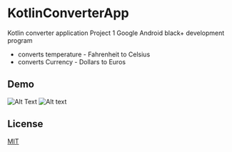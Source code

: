 # KotlinConverterApp
Kotlin converter application 
Project 1 Google Android black+ development program

- converts temperature - Fahrenheit to Celsius
- converts Currency - Dollars to Euros

## Demo
![Alt Text](https://media3.giphy.com/media/8qWMtE0fvCpGii0KAe/giphy.gif?cid=790b76114330e38f6532f5c8e78501ad9d4ffd68fa105a57&rid=giphy.gif&ct=g)
![Alt text](http://screenshot.png"screenshot")

## License
[MIT](https://choosealicense.com/licenses/mit/)

